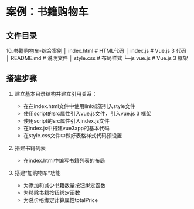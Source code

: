 # 案例：书籍购物车

## 文件目录

10_书籍购物车-综合案例
│  index.html   # HTML代码
│  index.js     # Vue.js 3 代码
│  README.md    # 说明文件
│  style.css    # 布局样式
└─js
        vue.js  # Vue.js 3 框架

## 搭建步骤

1. 建立基本目录结构并建立引用关系：

    - 在在index.html文件中使用link标签引入style文件
    - 使用script的src属性引入vue.js文件，引入vue.js 3 框架
    - 使用script的src属性引入index.js文件
    - 在index.js中搭建vue3app的基本代码
    - 在style.css文件中做好表格样式代码预设置

2. 搭建书籍列表

    - 在index.html中编写书籍列表的布局

3. 搭建“加购物车”功能

    - 为添加和减少书籍数量按钮绑定函数
    - 为移除书籍按钮绑定函数
    - 为总价格绑定计算属性totalPrice
